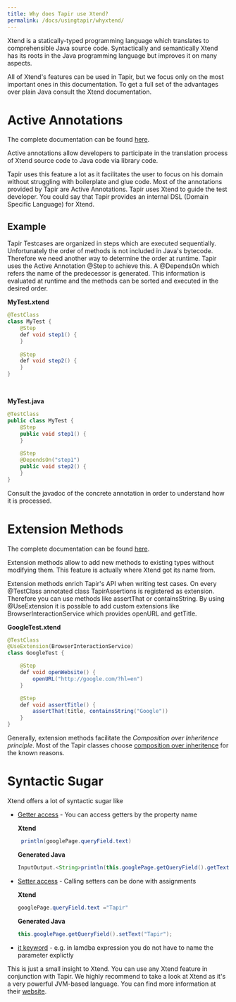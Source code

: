 ```yaml
---
title: Why does Tapir use Xtend?
permalink: /docs/usingtapir/whyxtend/
---
```


Xtend is a statically-typed programming language which translates to
comprehensible Java source code. Syntactically and semantically Xtend
has its roots in the Java programming language but improves it on many
aspects.

All of Xtend's features can be used in Tapir, but we focus only on the
most important ones in this documentation. To get a full set of the
advantages over plain Java consult the Xtend documentation.

# Active Annotations

The complete documentation can be found
[here](http://www.eclipse.org/xtend/documentation/204_activeannotations.html).

Active annotations allow developers to participate in the translation
process of Xtend source code to Java code via library code. 

Tapir uses this feature a lot as it facilitates the user to focus on his
domain without struggling with boilerplate and glue code. Most of the
annotations provided by Tapir are Active Annotations. Tapir uses Xtend
to guide the test developer. You could say that Tapir provides an
internal DSL (Domain Specific Language) for Xtend.

## Example

Tapir Testcases are organized in steps which are executed sequentially.
Unfortunately the order of methods is not included in Java's bytecode.
Therefore we need another way to determine the order at runtime. Tapir
uses the Active Annotation @Step to achieve this. A @DependsOn which
refers the name of the predecessor is generated. This information is
evaluated at runtime and the methods can be sorted and executed in the
desired order.

**MyTest.xtend**

``` java
@TestClass
class MyTest {
    @Step
    def void step1() {
    }
 
    @Step
    def void step2() {
    }
}
```

 

**MyTest.java**

``` java
@TestClass
public class MyTest {
    @Step
    public void step1() {
    }
 
    @Step
    @DependsOn("step1")
    public void step2() {
    }
}
```

Consult the javadoc of the concrete annotation in order to understand
how it is processed.

# Extension Methods

The complete documentation can be found
[here](http://www.eclipse.org/xtend/documentation/202_xtend_classes_members.html#extension-methods).

Extension methods allow to add new methods to existing types without
modifying them. This feature is actually where Xtend got its name from. 

Extension methods enrich Tapir's API when writing test cases. On every
@TestClass annotated class TapirAssertions is registered as extension.
Therefore you can use methods like assertThat or containsString. By
using @UseExtension it is possible to add custom extensions like
BrowserInteractionService which provides openURL and getTitle.

**GoogleTest.xtend**

``` java
@TestClass
@UseExtension(BrowserInteractionService)
class GoogleTest {

    @Step
    def void openWebsite() {
        openURL("http://google.com/?hl=en")
    }

    @Step
    def void assertTitle() {
        assertThat(title, containsString("Google"))
    }
}
```

Generally, extension methods facilitate the *Composition over
Inheritence principle*. Most of the Tapir classes choose [composition
over
inheritence](https://en.wikipedia.org/wiki/Composition_over_inheritance)
for the known reasons.

# Syntactic Sugar

Xtend offers a lot of syntactic sugar like

-   [Getter
    access](https://eclipse.org/xtend/documentation/203_xtend_expressions.html#property-access) -
    You can access getters by the property name

    **Xtend**

    ``` java
     println(googlePage.queryField.text)
    ```

    **Generated Java**

    ``` java
    InputOutput.<String>println(this.googlePage.getQueryField().getText());
    ```

-   [Setter
    access](https://eclipse.org/xtend/documentation/203_xtend_expressions.html#property-assignments) -
    Calling setters can be done with assignments

    **Xtend**

    ``` java
    googlePage.queryField.text ="Tapir" 
    ```

    **Generated Java**

    ``` java
    this.googlePage.getQueryField().setText("Tapir");
    ```

-   [it
    keyword](https://eclipse.org/xtend/documentation/203_xtend_expressions.html#implicit-variables) -
    e.g. in lamdba expression you do not have to name the parameter
    explictly

This is just a small insight to Xtend. You can use any Xtend feature in
conjunction with Tapir. We highly recommend to take a look at Xtend as
it's a very powerful JVM-based language. You can find more information
at their [website](https://eclipse.org/xtend/).
